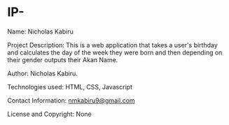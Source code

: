 # IP-
Name: Nicholas Kabiru

Project Description: 
This is a web application that takes a user's birthday and calculates the day of the week they were born and then depending on their gender outputs their Akan Name.

Author: Nicholas Kabiru.

Technologies used: HTML, CSS, Javascript

Contact Information: nmkabiru9@gmail.com

License and Copyright: None